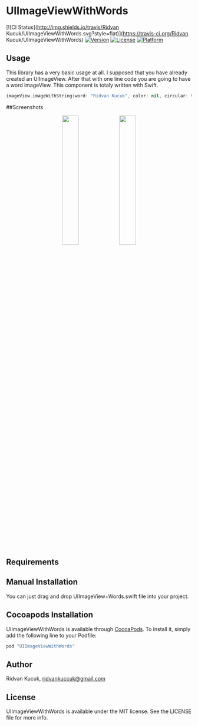 # UIImageViewWithWords

[![CI Status](http://img.shields.io/travis/Ridvan Kucuk/UIImageViewWithWords.svg?style=flat)](https://travis-ci.org/Ridvan Kucuk/UIImageViewWithWords)
[![Version](https://img.shields.io/cocoapods/v/UIImageViewWithWords.svg?style=flat)](http://cocoapods.org/pods/UIImageViewWithWords)
[![License](https://img.shields.io/cocoapods/l/UIImageViewWithWords.svg?style=flat)](http://cocoapods.org/pods/UIImageViewWithWords)
[![Platform](https://img.shields.io/cocoapods/p/UIImageViewWithWords.svg?style=flat)](http://cocoapods.org/pods/UIImageViewWithWords)

## Usage

This library has a very basic usage at all. I supposed that you have already created an UIImageView. After that with one line code you are going to have a word imageView. This component is totaly written with Swift.

```swift
imageView.imageWithString(word: "Ridvan Kucuk", color: nil, circular: true)
```

##Screenshots

<p align="center" imgContainer = "left">
  <img src ="https://raw.githubusercontent.com/ridvank/UIImageViewWithWords/master/Example/UIImageViewWithWords/ScreenShot1.png" width="30%" height="30%"/>
  <img src ="https://raw.githubusercontent.com/ridvank/UIImageViewWithWords/master/Example/UIImageViewWithWords/ScreenShot2.png" width="30%" height="30%"/>
</p>

## Requirements

## Manual Installation

You can just drag and drop UIImageView+Words.swift file into your project.

## Cocoapods Installation

UIImageViewWithWords is available through [CocoaPods](http://cocoapods.org). To install
it, simply add the following line to your Podfile:

```ruby
pod "UIImageViewWithWords"
```

## Author

Ridvan Kucuk, ridvankuccuk@gmail.com

## License

UIImageViewWithWords is available under the MIT license. See the LICENSE file for more info.
